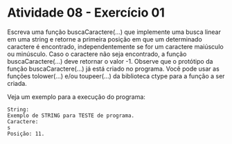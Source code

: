# Atividade 08 - Exercício 01

Escreva uma função buscaCaractere(...) que implemente uma busca linear em uma string e retorne a primeira posição em que um determinado caractere é encontrado, independentemente se for um caractere maiúsculo ou minúsculo. Caso o caractere não seja encontrado, a função buscaCaractere(...) deve retornar o valor -1. Observe que o protótipo da função buscaCaractere(...) já está criado no programa. Você pode usar as funções tolower(...) e/ou toupeer(...) da biblioteca ctype para a função a ser criada.

Veja um exemplo para a execução do programa:

```
String: 
Exemplo de STRING para TESTE de programa.
Caractere:
s
Posição: 11.
```

